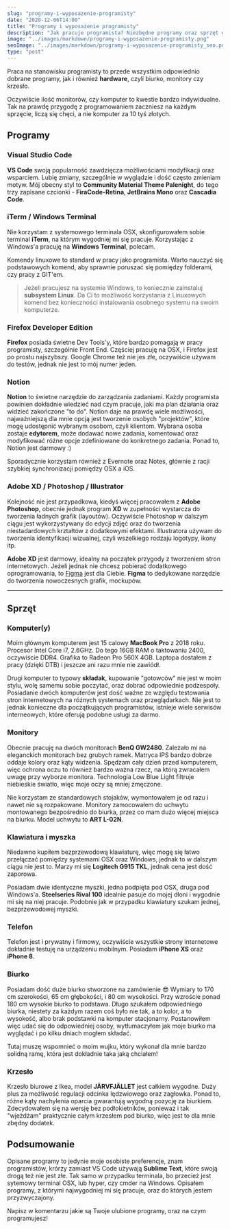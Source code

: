 ```yaml
---
slug: "programy-i-wyposazenie-programisty"
date: "2020-12-06T14:00"
title: "Programy i wyposażenie programisty"
description: "Jak pracuje programista? Niezbędne programy oraz sprzęt do tworzenia szybkich stron internetowych."
image: "../images/markdown/programy-i-wyposazenie-programisty.png"
seoImage: "../images/markdown/programy-i-wyposazenie-programisty_seo.png"
type: "post"
---
```


Praca na stanowisku programisty to przede wszystkim odpowiednio dobrane programy,
jak i również **hardware**, czyli biurko, monitory czy krzesło.

Oczywiście ilość monitorów, czy komputer to kwestie bardzo indywidualne.
Tak na prawdę przygodę z programowaniem zaczniesz na każdym sprzęcie, liczą
się chęci, a nie komputer za 10 tyś złotych.

## Programy

### Visual Studio Code
**VS Code** swoją popularność zawdzięcza możliwościami modyfikacji oraz wsparciem.
Lubię zmiany, szczególnie w wyglądzie i dość często zmieniam motyw. Mój obecny styl
to **Community Material Theme Palenight**, do tego trzy zapisane czcionki - **FiraCode-Retina**,
**JetBrains Mono** oraz **Cascadia Code**.

### iTerm / Windows Terminal
Nie korzystam z systemowego terminala OSX, skonfigurowałem sobie terminal **iTerm**,
na którym wygodniej mi się pracuje. Korzystając z Windows'a pracuję na **Windows Terminal**, polecam.

Komendy linuxowe to standard w pracy jako programista. Warto nauczyć się podstawowych
komend, aby sprawnie poruszać się pomiędzy folderami, czy pracy z GIT'em.

> Jeżeli pracujesz na systemie Windows, to koniecznie zainstaluj **subsystem Linux**. Da Ci to możliwość korzystania z Linuxowych komend bez konieczności instalowania osobnego systemu na swoim komputerze.

### Firefox Developer Edition
**Firefox** posiada świetne Dev Tools'y, które bardzo pomagają w pracy programisty, szczególnie Front End.
Częściej pracuję na OSX, i Firefox jest po prostu najszybszy. Google Chrome też nie jes złe, oczywiście używam do testów,
jednak nie jest to mój numer jeden.

### Notion
**Notion** to świetne narzędzie do zarządzania zadaniami. Każdy programista powinien dokładnie wiedzieć
nad czym pracuje, jaki ma plan działania oraz widzieć zakończone "to do".
Notion daje na prawdę wiele możliwości, najważniejszą dla mnie opcją jest tworzenie osobych "projektów",
które mogę udostępnić wybranym osobom, czyli klientom. Wybrana osoba zostaje **edytorem**, może dodawać nowe
zadania, komentować oraz modyfikować różne opcje zdefiniowane do konkretnego zadania.
Ponad to, Notion jest darmowy :)

Sporadycznie korzystam również z Evernote oraz Notes, głównie z racji szybkiej synchronizacji
pomiędzy OSX a iOS.

### Adobe XD / Photoshop / Illustrator
Kolejność nie jest przypadkowa, kiedyś więcej pracowałem z **Adobe Photoshop**, obecnie jednak
program **XD** w zupełności wystarcza do tworzenia ładnych grafik (layoutów).
Oczywiście Photoshop w dalszym ciągu jest wykorzystywany do edycji zdjęć oraz do tworzenia
niestadardowych krztałtów z dodatkowymi efektami. Illustratora używam do tworzenia
identyfikacji wizualnej, czyli wszelkiego rodzaju logotypy, ikony itp.

**Adobe XD** jest darmowy, idealny na początek przygody z tworzeniem stron internetowych.
Jeżeli jednak nie chcesz pobierać dodatkowego oprogramowania, to [Figma](https://figma.com) jest dla Ciebie.
**Figma** to dedykowane narzędzie do tworzenia nowoczesnych grafik, mockupów.

<hr class="hr">

## Sprzęt

### Komputer(y)

Moim głównym komputerem jest 15 calowy **MacBook Pro** z 2018 roku. Procesor Intel Core i7, 2.6GHz.
Do tego 16GB RAM o taktowaniu 2400, oczywiście DDR4. Grafika to Radeon Pro 560X 4GB.
Laptopa dostałem z pracy (dzięki DTB) i jeszcze ani razu mnie nie zawiódł.

Drugi komputer to typowy **składak**, kupowanie "gotowców" nie jest w moim stylu, wolę samemu sobie
poczytać, oraz dobrać odpowiednie podzespoły. Posiadanie dwóch komputerów jest dość ważne
ze względu testowania stron internetowych na różnych systemach oraz przeglądarkach.
Nie jest to jednak konieczne dla początkujących programistów, istnieje wiele serwisów interneowych,
które oferują podobne usługi za darmo.

### Monitory

Obecnie pracuję na dwóch monitorach **BenQ GW2480**. Zależało mi na eleganckich monitorach bez grubych ramek.
Matryca IPS bardzo dobrze oddaje kolory oraz kąty widzenia. Spędzam cały dzień przed komputerem,
więc ochrona oczu to również bardzo ważna rzecz, na którą zwracałem uwagę przy wyborze monitora.
Technologia Low Blue Light filtruje niebieskie światło, więc moje oczy są mniej zmęczone.

Nie korzystam ze standardowych stojaków, wymontowałem je od razu i nawet nie są rozpakowane.
Monitory zamocowałem do uchwytu montowanego bezpośrednio do biurka, przez co mam dużo więcej miejsca
na biurku. Model uchwytu to **ART L-02N**.

### Klawiatura i myszka

Niedawno kupiłem bezprzewodową klawiaturę, więc mogę się łatwo przełączać pomiędzy systemami OSX oraz Windows,
jednak to w dalszym ciągu nie jest to. Marzy mi się **Logitech G915 TKL**, jednak cena jest dość zaporowa.

Posiadam dwie identyczne myszki, jedna podpięta pod OSX, druga pod Windows'a.
**Steelseries Rival 100** idealnie pasuje do mojej dłoni i wygodnie mi się na niej pracuje.
Podobnie jak w przypadku klawiatury szukam jednej, bezprzewodowej myszki.

### Telefon
Telefon jest i prywatny i firmowy, oczywiście wszystkie strony internetowe dokładnie testuję
na urządzeniu mobilnym. Posiadam **iPhone XS** oraz **iPhone 8**.

### Biurko
Posiadam dość duże biurko stworzone na zamówienie 😎 Wymiary to 170 cm szerokości,
65 cm głębokości, i 80 cm wysokości. Przy wzroście ponad 180 cm wysokie biurko to podstawa.
Długo szukałem odpowiedniego biurka, niestety za każdym razem coś było nie tak, a to kolor, a to wysokość,
albo brak podstawki na komputer stacjonarny. Postanowiłem więc udać się do odpowiedniej osoby,
wytłumaczyłem jak moje biurko ma wyglądać i po kilku dniach mogłem składać.

Tutaj muszę wspomnieć o moim wujku, który wykonał dla mnie bardzo solidną ramę, która jest dokładnie
taka jaką chciałem!

### Krzesło
Krzesło biurowe z Ikea, model **JÄRVFJÄLLET** jest całkiem wygodne. Duży plus za możliwość
regulacji odcinka lędzwiowego oraz zagłowka. Ponad to, różne kąty nachylenia oparcia gwarantują
wygodną pozycję za biurkiem. Zdecydowałem się na wersję bez podłokietników, ponieważ i tak
"wjeżdżam" praktycznie całym krzesłem pod biurko, więc jest to dla mnie zbędny dodatek.

## Podsumowanie
Opisane programy to jedynie moje osobiste preferencje, znam programistów, krórzy zamiast VS Code używają
**Sublime Text**, które swoją drogą też nie jest złe.
Tak samo w przypadku terminala, bo przecież jest sytemowy terminal OSX, lub hyper, czy cmder na Windows.
Opisałem programy, z którymi najwygodniej mi się pracuje, oraz do których jestem przyzwyczajony.

Napisz w komentarzu jakie są Twoje ulubione programy, oraz na czym programujesz!